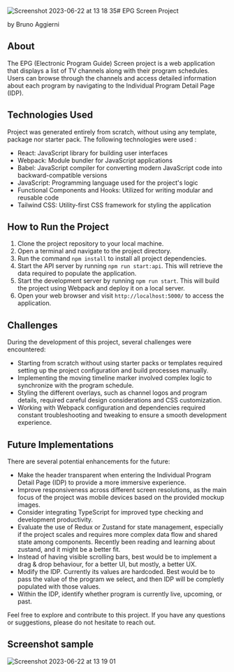 ![Screenshot 2023-06-22 at 13 18 35](https://github.com/Braggiouy/single-epg-screen/assets/72386708/e0d7a598-4510-437e-af85-23f515f8a425)# EPG Screen Project

by Bruno Aggierni

## About

The EPG (Electronic Program Guide) Screen project is a web application that displays a list of TV channels along with their program schedules. Users can browse through the channels and access detailed information about each program by navigating to the Individual Program Detail Page (IDP).

## Technologies Used

Project was generated entirely from scratch, without using any template, package nor starter pack. The following technologies were used :

- React: JavaScript library for building user interfaces
- Webpack: Module bundler for JavaScript applications
- Babel: JavaScript compiler for converting modern JavaScript code into backward-compatible versions
- JavaScript: Programming language used for the project's logic
- Functional Components and Hooks: Utilized for writing modular and reusable code
- Tailwind CSS: Utility-first CSS framework for styling the application

## How to Run the Project

1. Clone the project repository to your local machine.
2. Open a terminal and navigate to the project directory.
3. Run the command `npm install` to install all project dependencies.
4. Start the API server by running `npm run start:api`. This will retrieve the data required to populate the application.
5. Start the development server by running `npm run start`. This will build the project using Webpack and deploy it on a local server.
6. Open your web browser and visit `http://localhost:5000/` to access the application.

## Challenges

During the development of this project, several challenges were encountered:

- Starting from scratch without using starter packs or templates required setting up the project configuration and build processes manually.
- Implementing the moving timeline marker involved complex logic to synchronize with the program schedule.
- Styling the different overlays, such as channel logos and program details, required careful design considerations and CSS customization.
- Working with Webpack configuration and dependencies required constant troubleshooting and tweaking to ensure a smooth development experience.

## Future Implementations

There are several potential enhancements for the future:

- Make the header transparent when entering the Individual Program Detail Page (IDP) to provide a more immersive experience.
- Improve responsiveness across different screen resolutions, as the main focus of the project was mobile devices based on the provided mockup images.
- Consider integrating TypeScript for improved type checking and development productivity.
- Evaluate the use of Redux or Zustand for state management, especially if the project scales and requires more complex data flow and shared state among components. Recently been reading and learning about zustand, and it might be a better fit.
- Instead of having visible scrolling bars, best would be to implement a drag & drop behaviour, for a better UI, but mostly, a better UX.
- Modify the IDP. Currently its values are hardcoded. Best would be to pass the value of the program we select, and then IDP will be completly populated with those values.
- Within the IDP, identify whether program is currently live, upcoming, or past.

Feel free to explore and contribute to this project. If you have any questions or suggestions, please do not hesitate to reach out.

## Screenshot sample
![Screenshot 2023-06-22 at 13 19 01](https://github.com/Braggiouy/single-epg-screen/assets/72386708/69b59bf8-b093-4ab8-8795-62716653cab6)

